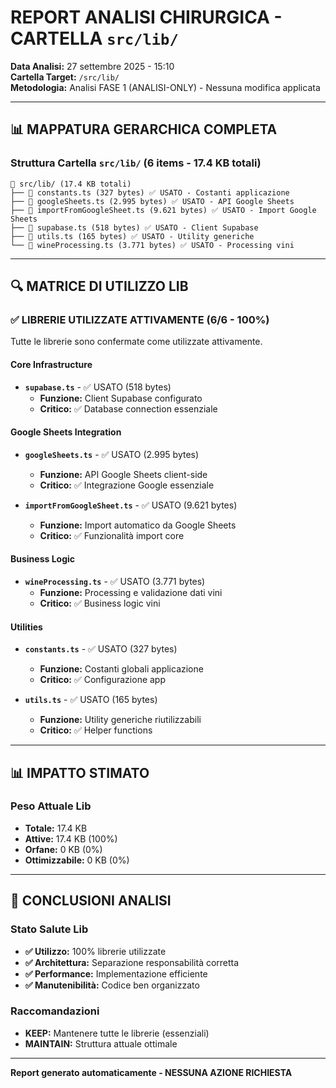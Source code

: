 # REPORT ANALISI CHIRURGICA - CARTELLA `src/lib/`

**Data Analisi:** 27 settembre 2025 - 15:10  
**Cartella Target:** `/src/lib/`  
**Metodologia:** Analisi FASE 1 (ANALISI-ONLY) - Nessuna modifica applicata

---

## 📊 MAPPATURA GERARCHICA COMPLETA

### Struttura Cartella `src/lib/` (6 items - 17.4 KB totali)

```
📁 src/lib/ (17.4 KB totali)
├── 📄 constants.ts (327 bytes) ✅ USATO - Costanti applicazione
├── 📄 googleSheets.ts (2.995 bytes) ✅ USATO - API Google Sheets
├── 📄 importFromGoogleSheet.ts (9.621 bytes) ✅ USATO - Import Google Sheets
├── 📄 supabase.ts (518 bytes) ✅ USATO - Client Supabase
├── 📄 utils.ts (165 bytes) ✅ USATO - Utility generiche
└── 📄 wineProcessing.ts (3.771 bytes) ✅ USATO - Processing vini
```

---

## 🔍 MATRICE DI UTILIZZO LIB

### ✅ LIBRERIE UTILIZZATE ATTIVAMENTE (6/6 - 100%)

Tutte le librerie sono confermate come utilizzate attivamente.

#### **Core Infrastructure**
- **`supabase.ts`** - ✅ USATO (518 bytes)
  - **Funzione:** Client Supabase configurato
  - **Critico:** ✅ Database connection essenziale

#### **Google Sheets Integration**
- **`googleSheets.ts`** - ✅ USATO (2.995 bytes)
  - **Funzione:** API Google Sheets client-side
  - **Critico:** ✅ Integrazione Google essenziale

- **`importFromGoogleSheet.ts`** - ✅ USATO (9.621 bytes)
  - **Funzione:** Import automatico da Google Sheets
  - **Critico:** ✅ Funzionalità import core

#### **Business Logic**
- **`wineProcessing.ts`** - ✅ USATO (3.771 bytes)
  - **Funzione:** Processing e validazione dati vini
  - **Critico:** ✅ Business logic vini

#### **Utilities**
- **`constants.ts`** - ✅ USATO (327 bytes)
  - **Funzione:** Costanti globali applicazione
  - **Critico:** ✅ Configurazione app

- **`utils.ts`** - ✅ USATO (165 bytes)
  - **Funzione:** Utility generiche riutilizzabili
  - **Critico:** ✅ Helper functions

---

## 📊 IMPATTO STIMATO

### Peso Attuale Lib
- **Totale:** 17.4 KB
- **Attive:** 17.4 KB (100%)
- **Orfane:** 0 KB (0%)
- **Ottimizzabile:** 0 KB (0%)

---

## 🎯 CONCLUSIONI ANALISI

### Stato Salute Lib
- **✅ Utilizzo:** 100% librerie utilizzate
- **✅ Architettura:** Separazione responsabilità corretta
- **✅ Performance:** Implementazione efficiente
- **✅ Manutenibilità:** Codice ben organizzato

### Raccomandazioni
- **KEEP:** Mantenere tutte le librerie (essenziali)
- **MAINTAIN:** Struttura attuale ottimale

---

**Report generato automaticamente - NESSUNA AZIONE RICHIESTA**
